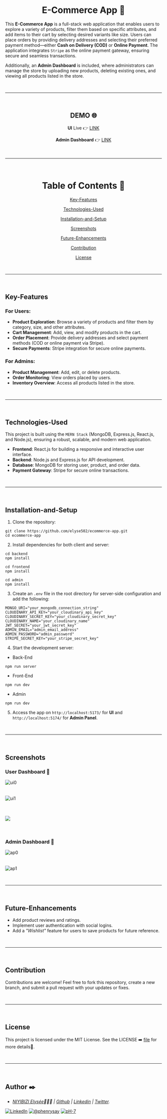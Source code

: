 <div align="center">

  # E-Commerce App 🛒
</div>

This **E-Commerce App** is a full-stack web application that enables users to explore a variety of products, filter them based on specific attributes, and add items to their cart by selecting desired variants like size. Users can place orders by providing delivery addresses and selecting their preferred payment method—either **Cash on Delivery (COD)** or **Online Payment**. The application integrates `Stripe` as the online payment gateway, ensuring secure and seamless transactions.

Additionally, an **Admin Dashboard** is included, where administrators can manage the store by uploading new products, deleting existing ones, and viewing all products listed in the store.

<br/><hr/><br/>

<div align="center">

## DEMO 🌐
  
**UI** Live 👉 [LINK](link)

**Admin Dashboard** 👉 [LINK](link)
</div>

<br/><hr/><br/>

<div align="center">
  
# Table of Contents 📜

[Key-Features](#key-features)

[Technologies-Used](#technologies-used)

[Installation-and-Setup](#installation-and-setup)

[Screenshots](#screenshots)

[Future-Enhancements](#future-enhancements)

[Contribution](#contribution)

[License](#license)

</div>

<br/><hr/><br/>

## Key-Features
### For Users:
* **Product Exploration**: Browse a variety of products and filter them by category, size, and other attributes.
* **Cart Management**: Add, view, and modify products in the cart.
* **Order Placement**: Provide delivery addresses and select payment methods (COD or online payment via Stripe).
* **Secure Payments**: Stripe integration for secure online payments.

### For Admins:
* **Product Management**: Add, edit, or delete products.
* **Order Monitoring**: View orders placed by users.
* **Inventory Overview**: Access all products listed in the store.

<br/><hr/><br/>

## Technologies-Used
This project is built using the `MERN Stack` (MongoDB, Express.js, React.js, and Node.js), ensuring a robust, scalable, and modern web application.

* **Frontend**: React.js for building a responsive and interactive user interface.
* **Backend**: Node.js and Express.js for API development.
* **Database**: MongoDB for storing user, product, and order data.
* **Payment Gateway**: Stripe for secure online transactions.

<br/><hr/><br/>

## Installation-and-Setup
1. Clone the repository:

```console
git clone https://github.com/elyse502/ecommerce-app.git
cd ecommerce-app
```

2. Install dependencies for both client and server:

```console
cd backend
npm install

cd frontend
npm install

cd admin
npm install
```

3. Create an `.env` file in the root directory for server-side configuration and add the following:

```console
MONGO_URI="your_mongodb_connection_string"
CLOUDINARY_API_KEY="your_cloudinary_api_key"
CLOUDINARY_SECRET_KEY="your_cloudinary_secret_key"
CLOUDINARY_NAME="your_cloudinary_name"
JWT_SECRET="your_jwt_secret_key"
ADMIN_EMAIL="admin_email_address"
ADMIN_PASSWORD="admin_password"
STRIPE_SECRET_KEY="your_stripe_secret_key"
```

4. Start the development server:

* Back-End
```console
npm run server
```
* Front-End
```console
npm run dev
```
* Admin
```console
npm run dev
```

5. Access the app on `http://localhost:5173/` for **UI** and `http://localhost:5174/` for **Admin Panel**.

<br/><hr/><br/>

## Screenshots
### User Dashboard 👤

![ui0](https://github.com/user-attachments/assets/ee812136-1209-47c7-b327-c9900cc32c90)
<br/><br/><br/>
![ui1](https://github.com/user-attachments/assets/5563ee28-78c5-424f-bac7-5dd6691f59eb)

<br /><br /><img src="https://user-images.githubusercontent.com/73097560/115834477-dbab4500-a447-11eb-908a-139a6edaec5c.gif"><br /><br /><br />

### Admin Dashboard 🔐

![ap0](https://github.com/user-attachments/assets/043ae44f-1af7-4276-ac71-982bda39bc8c)
<br/><br/><br/>
![ap1](https://github.com/user-attachments/assets/3d2a4548-c43e-4c52-9c4d-19f9af42c46f)

<br/><hr/><br/>

## Future-Enhancements
* Add product reviews and ratings.
* Implement user authentication with social logins.
* Add a _"Wishlist"_ feature for users to save products for future reference.

<br/><hr/><br/>

## Contribution
Contributions are welcome! Feel free to fork this repository, create a new branch, and submit a pull request with your updates or fixes.

<br/><hr/><br/>

## License
This project is licensed under the MIT License. See the LICENSE ➡️ [file](https://github.com/elyse502/ecommerce-app/blob/main/LICENSE) for more details📃.

<br /><hr /><br />

## Author :black_nib:
- _[NIYIBIZI Elysée](https://linktr.ee/niyibizi_elysee)👨🏿‍💻 | [Github](https://github.com/elyse502) | [Linkedin](https://www.linkedin.com/in/niyibizi-elys%C3%A9e/) | [Twitter](https://twitter.com/Niyibizi_Elyse)._

<!--I'm [Elysée NIYIBIZI](https://elyseeniyibizi.me/) 👋

A **super passionate** Rwandan **software engineer** 🤗 And a true cheese 🧀 & chocolate 🍫 lover! 😋 You can reach me at _hi {[AT]} elyseeniyibizi [{D0T}] me_ -->

[![LinkedIn](https://img.shields.io/badge/LinkedIn-0077B5?style=for-the-badge&logo=linkedin&logoColor=white)](https://www.linkedin.com/in/niyibizi-elys%C3%A9e/) [![@phenrysay](https://img.shields.io/badge/Twitter-1DA1F2?style=for-the-badge&logo=twitter&logoColor=white)](https://twitter.com/Niyibizi_Elyse) [![pH-7](https://img.shields.io/badge/GitHub-100000?style=for-the-badge&logo=github&logoColor=white)](https://github.com/elyse502)

<br />



